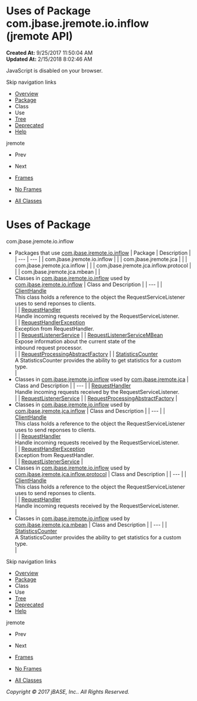 # Uses of Package com.jbase.jremote.io.inflow (jremote   API)

**Created At:** 9/25/2017 11:50:04 AM  
**Updated At:** 2/15/2018 8:02:46 AM  

<!--<br>    try {<br>        if (location.href.indexOf('is-external=true') == -1) {<br>            parent.document.title="Uses of Package com.jbase.jremote.io.inflow (jremote   API)";<br>        }<br>    }<br>    catch(err) {<br>    }<br>//-->
JavaScript is disabled on your browser.

Skip navigation links

- [Overview](../../../../../overview-summary.html)
- [Package](/39256-inflow/com_jbase_jremote_io_inflow_package-summary)
- Class
- Use
- [Tree](/39256-inflow/com_jbase_jremote_io_inflow_package-tree)
- [Deprecated](../../../../../deprecated-list.html)
- [Help](../../../../../help-doc.html)


jremote <br>

- Prev
- Next


- [Frames](../../../../../index.html?com/jbase/jremote/io/inflow//39256-inflow/com_jbase_jremote_io_inflow_package-use)
- [No Frames](/39256-inflow/com_jbase_jremote_io_inflow_package-use)


- [All Classes](../../../../../allclasses-noframe.html)


<!--<br>  allClassesLink = document.getElementById("allclasses\_navbar\_top");<br>  if(window==top) {<br>    allClassesLink.style.display = "block";<br>  }<br>  else {<br>    allClassesLink.style.display = "none";<br>  }<br>  //-->

# Uses of Package
com.jbase.jremote.io.inflow

- Packages that use [com.jbase.jremote.io.inflow](../../../../../com/jbase/jremote/io/inflow//39256-inflow/com_jbase_jremote_io_inflow_package-summary) | Package | Description |
| --- | --- |
| com.jbase.jremote.io.inflow |   |
| com.jbase.jremote.jca |   |
| com.jbase.jremote.jca.inflow |   |
| com.jbase.jremote.jca.inflow.protocol |   |
| com.jbase.jremote.jca.mbean |   |
- Classes in [com.jbase.jremote.io.inflow](../../../../../com/jbase/jremote/io/inflow//39256-inflow/com_jbase_jremote_io_inflow_package-summary) used by [com.jbase.jremote.io.inflow](../../../../../com/jbase/jremote/io/inflow//39256-inflow/com_jbase_jremote_io_inflow_package-summary) | Class and Description |
| --- |
| [ClientHandle](../../../../../com/jbase/jremote/io/inflow/class-use/ClientHandle.html#com.jbase.jremote.io.inflow)<br>This class holds a reference to the object the RequestServiceListener<br> uses to send reponses to clients.<br> |
| [RequestHandler](../../../../../com/jbase/jremote/io/inflow/class-use/RequestHandler.html#com.jbase.jremote.io.inflow)<br>Handle incoming requests received by the RequestServiceListener.<br> |
| [RequestHandlerException](../../../../../com/jbase/jremote/io/inflow/class-use/RequestHandlerException.html#com.jbase.jremote.io.inflow)<br>Exception from RequestHandler.<br> |
| [RequestListenerService](../../../../../com/jbase/jremote/io/inflow/class-use/RequestListenerService.html#com.jbase.jremote.io.inflow)  |
| [RequestListenerServiceMBean](../../../../../com/jbase/jremote/io/inflow/class-use/RequestListenerServiceMBean.html#com.jbase.jremote.io.inflow)<br>Expose information about the current state of the<br> inbound request processor.<br> |
| [RequestProcessingAbstractFactory](../../../../../com/jbase/jremote/io/inflow/class-use/RequestProcessingAbstractFactory.html#com.jbase.jremote.io.inflow)  |
| [StatisticsCounter](../../../../../com/jbase/jremote/io/inflow/class-use/StatisticsCounter.html#com.jbase.jremote.io.inflow)<br>A StatisticsCounter provides the ability to get statistics for a custom type.<br> |
- Classes in [com.jbase.jremote.io.inflow](../../../../../com/jbase/jremote/io/inflow//39256-inflow/com_jbase_jremote_io_inflow_package-summary) used by [com.jbase.jremote.jca](../../../../../com/jbase/jremote/jca//39256-inflow/com_jbase_jremote_io_inflow_package-summary) | Class and Description |
| --- |
| [RequestHandler](../../../../../com/jbase/jremote/io/inflow/class-use/RequestHandler.html#com.jbase.jremote.jca)<br>Handle incoming requests received by the RequestServiceListener.<br> |
| [RequestListenerService](../../../../../com/jbase/jremote/io/inflow/class-use/RequestListenerService.html#com.jbase.jremote.jca)  |
| [RequestProcessingAbstractFactory](../../../../../com/jbase/jremote/io/inflow/class-use/RequestProcessingAbstractFactory.html#com.jbase.jremote.jca)  |
- Classes in [com.jbase.jremote.io.inflow](../../../../../com/jbase/jremote/io/inflow//39256-inflow/com_jbase_jremote_io_inflow_package-summary) used by [com.jbase.jremote.jca.inflow](../../../../../com/jbase/jremote/jca/inflow//39256-inflow/com_jbase_jremote_io_inflow_package-summary) | Class and Description |
| --- |
| [ClientHandle](../../../../../com/jbase/jremote/io/inflow/class-use/ClientHandle.html#com.jbase.jremote.jca.inflow)<br>This class holds a reference to the object the RequestServiceListener<br> uses to send reponses to clients.<br> |
| [RequestHandler](../../../../../com/jbase/jremote/io/inflow/class-use/RequestHandler.html#com.jbase.jremote.jca.inflow)<br>Handle incoming requests received by the RequestServiceListener.<br> |
| [RequestHandlerException](../../../../../com/jbase/jremote/io/inflow/class-use/RequestHandlerException.html#com.jbase.jremote.jca.inflow)<br>Exception from RequestHandler.<br> |
| [RequestListenerService](../../../../../com/jbase/jremote/io/inflow/class-use/RequestListenerService.html#com.jbase.jremote.jca.inflow)  |
- Classes in [com.jbase.jremote.io.inflow](../../../../../com/jbase/jremote/io/inflow//39256-inflow/com_jbase_jremote_io_inflow_package-summary) used by [com.jbase.jremote.jca.inflow.protocol](../../../../../com/jbase/jremote/jca/inflow/protocol//39256-inflow/com_jbase_jremote_io_inflow_package-summary) | Class and Description |
| --- |
| [ClientHandle](../../../../../com/jbase/jremote/io/inflow/class-use/ClientHandle.html#com.jbase.jremote.jca.inflow.protocol)<br>This class holds a reference to the object the RequestServiceListener<br> uses to send reponses to clients.<br> |
| [RequestHandler](../../../../../com/jbase/jremote/io/inflow/class-use/RequestHandler.html#com.jbase.jremote.jca.inflow.protocol)<br>Handle incoming requests received by the RequestServiceListener.<br> |
- Classes in [com.jbase.jremote.io.inflow](../../../../../com/jbase/jremote/io/inflow//39256-inflow/com_jbase_jremote_io_inflow_package-summary) used by [com.jbase.jremote.jca.mbean](../../../../../com/jbase/jremote/jca/mbean//39256-inflow/com_jbase_jremote_io_inflow_package-summary) | Class and Description |
| --- |
| [StatisticsCounter](../../../../../com/jbase/jremote/io/inflow/class-use/StatisticsCounter.html#com.jbase.jremote.jca.mbean)<br>A StatisticsCounter provides the ability to get statistics for a custom type.<br> |

Skip navigation links

- [Overview](../../../../../overview-summary.html)
- [Package](/39256-inflow/com_jbase_jremote_io_inflow_package-summary)
- Class
- Use
- [Tree](/39256-inflow/com_jbase_jremote_io_inflow_package-tree)
- [Deprecated](../../../../../deprecated-list.html)
- [Help](../../../../../help-doc.html)


jremote <br>

- Prev
- Next


- [Frames](../../../../../index.html?com/jbase/jremote/io/inflow//39256-inflow/com_jbase_jremote_io_inflow_package-use)
- [No Frames](/39256-inflow/com_jbase_jremote_io_inflow_package-use)


- [All Classes](../../../../../allclasses-noframe.html)


<!--<br>  allClassesLink = document.getElementById("allclasses\_navbar\_bottom");<br>  if(window==top) {<br>    allClassesLink.style.display = "block";<br>  }<br>  else {<br>    allClassesLink.style.display = "none";<br>  }<br>  //-->

*Copyright © 2017 jBASE, Inc.. All Rights Reserved.*
